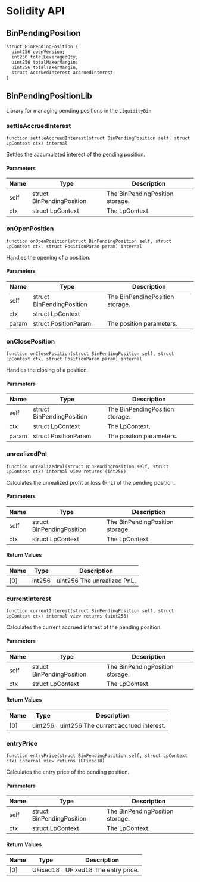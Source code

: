 # Solidity API

## BinPendingPosition

```solidity
struct BinPendingPosition {
  uint256 openVersion;
  int256 totalLeveragedQty;
  uint256 totalMakerMargin;
  uint256 totalTakerMargin;
  struct AccruedInterest accruedInterest;
}
```

## BinPendingPositionLib

Library for managing pending positions in the `LiquidityBin`

### settleAccruedInterest

```solidity
function settleAccruedInterest(struct BinPendingPosition self, struct LpContext ctx) internal
```

Settles the accumulated interest of the pending position.

#### Parameters

| Name | Type | Description |
| ---- | ---- | ----------- |
| self | struct BinPendingPosition | The BinPendingPosition storage. |
| ctx | struct LpContext | The LpContext. |

### onOpenPosition

```solidity
function onOpenPosition(struct BinPendingPosition self, struct LpContext ctx, struct PositionParam param) internal
```

Handles the opening of a position.

#### Parameters

| Name | Type | Description |
| ---- | ---- | ----------- |
| self | struct BinPendingPosition | The BinPendingPosition storage. |
| ctx | struct LpContext |  |
| param | struct PositionParam | The position parameters. |

### onClosePosition

```solidity
function onClosePosition(struct BinPendingPosition self, struct LpContext ctx, struct PositionParam param) internal
```

Handles the closing of a position.

#### Parameters

| Name | Type | Description |
| ---- | ---- | ----------- |
| self | struct BinPendingPosition | The BinPendingPosition storage. |
| ctx | struct LpContext | The LpContext. |
| param | struct PositionParam | The position parameters. |

### unrealizedPnl

```solidity
function unrealizedPnl(struct BinPendingPosition self, struct LpContext ctx) internal view returns (int256)
```

Calculates the unrealized profit or loss (PnL) of the pending position.

#### Parameters

| Name | Type | Description |
| ---- | ---- | ----------- |
| self | struct BinPendingPosition | The BinPendingPosition storage. |
| ctx | struct LpContext | The LpContext. |

#### Return Values

| Name | Type | Description |
| ---- | ---- | ----------- |
| [0] | int256 | uint256 The unrealized PnL. |

### currentInterest

```solidity
function currentInterest(struct BinPendingPosition self, struct LpContext ctx) internal view returns (uint256)
```

Calculates the current accrued interest of the pending position.

#### Parameters

| Name | Type | Description |
| ---- | ---- | ----------- |
| self | struct BinPendingPosition | The BinPendingPosition storage. |
| ctx | struct LpContext | The LpContext. |

#### Return Values

| Name | Type | Description |
| ---- | ---- | ----------- |
| [0] | uint256 | uint256 The current accrued interest. |

### entryPrice

```solidity
function entryPrice(struct BinPendingPosition self, struct LpContext ctx) internal view returns (UFixed18)
```

Calculates the entry price of the pending position.

#### Parameters

| Name | Type | Description |
| ---- | ---- | ----------- |
| self | struct BinPendingPosition | The BinPendingPosition storage. |
| ctx | struct LpContext | The LpContext. |

#### Return Values

| Name | Type | Description |
| ---- | ---- | ----------- |
| [0] | UFixed18 | UFixed18 The entry price. |

